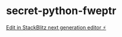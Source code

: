# secret-python-fweptr

[Edit in StackBlitz next generation editor ⚡️](https://stackblitz.com/~/github.com/mia131415/secret-python-fweptr)